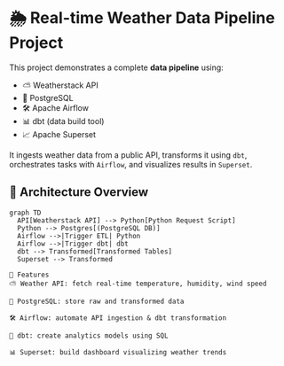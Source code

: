 # 🌦️ Real-time Weather Data Pipeline Project

This project demonstrates a complete **data pipeline** using:
- ⛅ Weatherstack API
- 🐘 PostgreSQL
- 🛠️ Apache Airflow
- 📊 dbt (data build tool)
- 📈 Apache Superset

It ingests weather data from a public API, transforms it using `dbt`, orchestrates tasks with `Airflow`, and visualizes results in `Superset`.

## 🧱 Architecture Overview

```mermaid
graph TD
  API[Weatherstack API] --> Python[Python Request Script]
  Python --> Postgres[(PostgreSQL DB)]
  Airflow -->|Trigger ETL| Python
  Airflow -->|Trigger dbt| dbt
  dbt --> Transformed[Transformed Tables]
  Superset --> Transformed

🚀 Features
⛅ Weather API: fetch real-time temperature, humidity, wind speed

🐘 PostgreSQL: store raw and transformed data

🛠 Airflow: automate API ingestion & dbt transformation

🔧 dbt: create analytics models using SQL

📊 Superset: build dashboard visualizing weather trends


